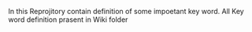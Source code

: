 In this Reprojitory contain definition of some impoetant key word.
All Key word definition prasent in Wiki folder 
